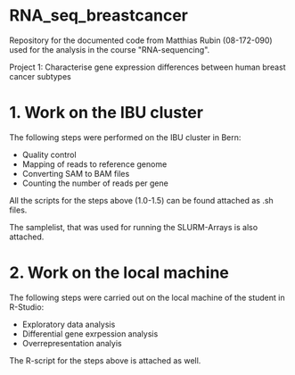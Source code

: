 # RNA_seq_breastcancer
Repository for the documented code from Matthias Rubin (08-172-090) used for the analysis in the course "RNA-sequencing".

Project 1: Characterise gene expression differences between human breast cancer subtypes
# 1. Work on the IBU cluster
The following steps were performed on the IBU cluster in Bern:
- Quality control
- Mapping of reads to reference genome
- Converting SAM to BAM files
- Counting the number of reads per gene
  
All the scripts for the steps above (1.0-1.5) can be found attached as .sh files.

The samplelist, that was used for running the SLURM-Arrays is also attached.

# 2. Work on the local machine
The following steps were carried out on the local machine of the student in R-Studio:
- Exploratory data analysis
- Differential gene exrpession analysis
- Overrepresentation analyis

The R-script for the steps above is attached as well.
